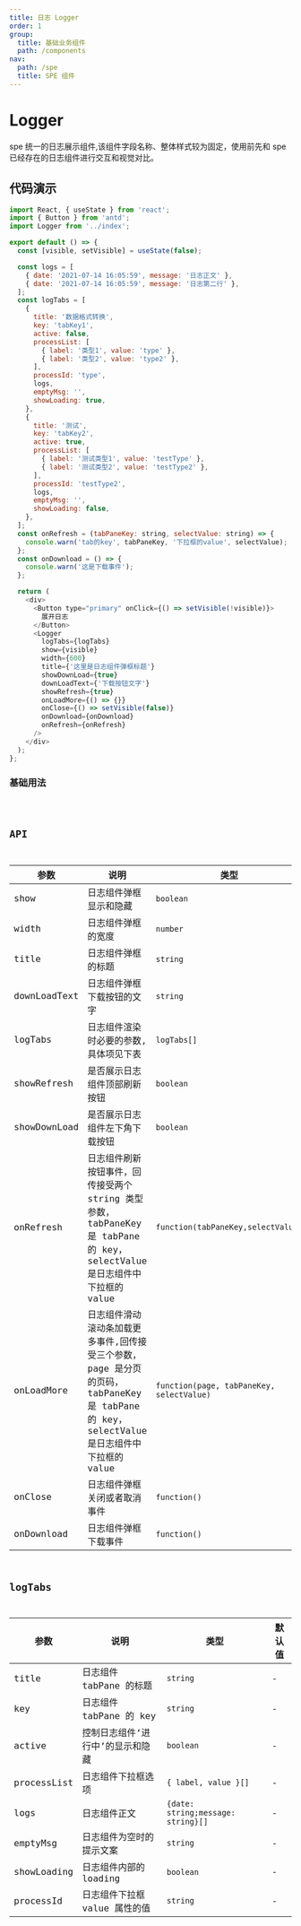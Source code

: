 ```yaml
---
title: 日志 Logger
order: 1
group:
  title: 基础业务组件
  path: /components
nav:
  path: /spe
  title: SPE 组件
---
```


# Logger

spe 统一的日志展示组件,该组件字段名称、整体样式较为固定，使用前先和 spe 已经存在的日志组件进行交互和视觉对比。

## 代码演示

```javascript
import React, { useState } from 'react';
import { Button } from 'antd';
import Logger from '../index';

export default () => {
  const [visible, setVisible] = useState(false);

  const logs = [
    { date: '2021-07-14 16:05:59', message: '日志正文' },
    { date: '2021-07-14 16:05:59', message: '日志第二行' },
  ];
  const logTabs = [
    {
      title: '数据格式转换',
      key: 'tabKey1',
      active: false,
      processList: [
        { label: '类型1', value: 'type' },
        { label: '类型2', value: 'type2' },
      ],
      processId: 'type',
      logs,
      emptyMsg: '',
      showLoading: true,
    },
    {
      title: '测试',
      key: 'tabKey2',
      active: true,
      processList: [
        { label: '测试类型1', value: 'testType' },
        { label: '测试类型2', value: 'testType2' },
      ],
      processId: 'testType2',
      logs,
      emptyMsg: '',
      showLoading: false,
    },
  ];
  const onRefresh = (tabPaneKey: string, selectValue: string) => {
    console.warn('tab的key', tabPaneKey, '下拉框的value', selectValue);
  };
  const onDownload = () => {
    console.warn('这是下载事件');
  };

  return (
    <div>
      <Button type="primary" onClick={() => setVisible(!visible)}>
        展开日志
      </Button>
      <Logger
        logTabs={logTabs}
        show={visible}
        width={600}
        title={'这里是日志组件弹框标题'}
        showDownLoad={true}
        downLoadText={'下载按钮文字'}
        showRefresh={true}
        onLoadMore={() => {}}
        onClose={() => setVisible(false)}
        onDownload={onDownload}
        onRefresh={onRefresh}
      />
    </div>
  );
};
```

### 基础用法

<code src="./demos/basic.tsx" background="#f0f2f5" />

## API

| 参数 | 说明 | 类型 | 默认值 |
| --- | --- | --- | --- |
| show | 日志组件弹框显示和隐藏 | `boolean` | false |
| width | 日志组件弹框的宽度 | `number` | 750 |
| title | 日志组件弹框的标题 | `string` | 日志 |
| downLoadText | 日志组件弹框下载按钮的文字 | `string` | 日志下载 |
| logTabs | 日志组件渲染时必要的参数,具体项见下表 | `logTabs[]` | 750 |
| showRefresh | 是否展示日志组件顶部刷新按钮 | `boolean` | true |
| showDownLoad | 是否展示日志组件左下角下载按钮 | `boolean` | false |
| onRefresh | 日志组件刷新按钮事件，回传接受两个 string 类型参数，tabPaneKey 是 tabPane 的 key，selectValue 是日志组件中下拉框的 value | `function(tabPaneKey,selectValue)` | () => {} |
| onLoadMore | 日志组件滑动滚动条加载更多事件,回传接受三个参数，page 是分页的页码，tabPaneKey 是 tabPane 的 key，selectValue 是日志组件中下拉框的 value | `function(page, tabPaneKey, selectValue)` | () => {} |
| onClose | 日志组件弹框关闭或者取消事件 | `function()` | () => {} |
| onDownload | 日志组件弹框下载事件 | `function()` | () => {} |

## logTabs

| 参数        | 说明                             | 类型                               | 默认值 |
| ----------- | -------------------------------- | ---------------------------------- | ------ |
| title       | 日志组件 tabPane 的标题          | `string`                           | -      |
| key         | 日志组件 tabPane 的 key          | `string`                           | -      |
| active      | 控制日志组件‘进行中’的显示和隐藏 | `boolean`                          | -      |
| processList | 日志组件下拉框选项               | `{ label, value }[]`               | -      |
| logs        | 日志组件正文                     | `{date: string;message: string}[]` | -      |
| emptyMsg    | 日志组件为空时的提示文案         | `string`                           | -      |
| showLoading | 日志组件内部的 loading           | `boolean`                          | -      |
| processId   | 日志组件下拉框 value 属性的值    | `string`                           | -      |

